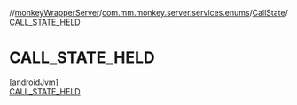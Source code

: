 //[monkeyWrapperServer](../../../../index.md)/[com.mm.monkey.server.services.enums](../../index.md)/[CallState](../index.md)/[CALL_STATE_HELD](index.md)

# CALL_STATE_HELD

[androidJvm]\
[CALL_STATE_HELD](index.md)